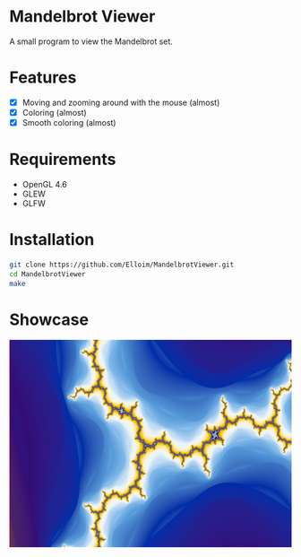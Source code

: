 # Mandelbrot Viewer

A small program to view the Mandelbrot set.

# Features

- [x] Moving and zooming around with the mouse (almost)
- [x] Coloring (almost)
- [x] Smooth coloring (almost)

# Requirements

- OpenGL 4.6
- GLEW
- GLFW

# Installation

```bash
git clone https://github.com/Elloim/MandelbrotViewer.git
cd MandelbrotViewer
make
```
# Showcase
![Mandelbrot](./rcs/mandelbrot.jpg)
